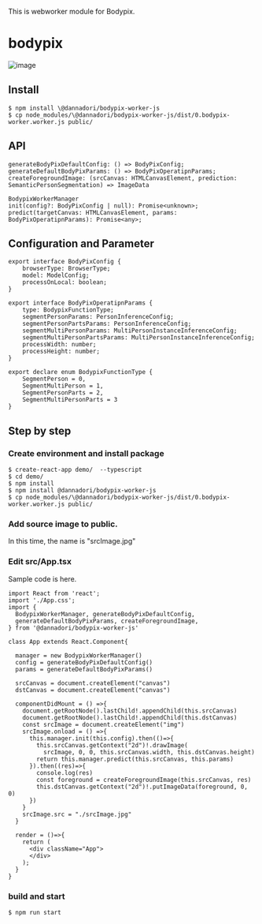 This is webworker module for Bodypix.

# bodypix
![image](https://user-images.githubusercontent.com/48346627/95987700-be773780-0e62-11eb-9645-40b7c0adb826.png)


## Install
```
$ npm install \@dannadori/bodypix-worker-js
$ cp node_modules/\@dannadori/bodypix-worker-js/dist/0.bodypix-worker.worker.js public/
```
## API

```
generateBodyPixDefaultConfig: () => BodyPixConfig;
generateDefaultBodyPixParams: () => BodyPixOperatipnParams;
createForegroundImage: (srcCanvas: HTMLCanvasElement, prediction: SemanticPersonSegmentation) => ImageData

BodypixWorkerManager
init(config?: BodyPixConfig | null): Promise<unknown>;
predict(targetCanvas: HTMLCanvasElement, params: BodyPixOperatipnParams): Promise<any>;
```

## Configuration and Parameter

```
export interface BodyPixConfig {
    browserType: BrowserType;
    model: ModelConfig;
    processOnLocal: boolean;
}

export interface BodyPixOperatipnParams {
    type: BodypixFunctionType;
    segmentPersonParams: PersonInferenceConfig;
    segmentPersonPartsParams: PersonInferenceConfig;
    segmentMultiPersonParams: MultiPersonInstanceInferenceConfig;
    segmentMultiPersonPartsParams: MultiPersonInstanceInferenceConfig;
    processWidth: number;
    processHeight: number;
}

export declare enum BodypixFunctionType {
    SegmentPerson = 0,
    SegmentMultiPerson = 1,
    SegmentPersonParts = 2,
    SegmentMultiPersonParts = 3
}
```

## Step by step
### Create environment and install package
```
$ create-react-app demo/  --typescript
$ cd demo/
$ npm install
$ npm install @dannadori/bodypix-worker-js
$ cp node_modules/\@dannadori/bodypix-worker-js/dist/0.bodypix-worker.worker.js public/
```

### Add source image to public. 
In this time, the name is "srcImage.jpg"

### Edit src/App.tsx
Sample code is here.

```
import React from 'react';
import './App.css';
import {
  BodypixWorkerManager, generateBodyPixDefaultConfig,
  generateDefaultBodyPixParams, createForegroundImage,
} from '@dannadori/bodypix-worker-js'

class App extends React.Component{
  
  manager = new BodypixWorkerManager()
  config = generateBodyPixDefaultConfig()
  params = generateDefaultBodyPixParams()

  srcCanvas = document.createElement("canvas")
  dstCanvas = document.createElement("canvas")

  componentDidMount = () =>{
    document.getRootNode().lastChild!.appendChild(this.srcCanvas)
    document.getRootNode().lastChild!.appendChild(this.dstCanvas)
    const srcImage = document.createElement("img")
    srcImage.onload = () =>{
      this.manager.init(this.config).then(()=>{
        this.srcCanvas.getContext("2d")!.drawImage(
          srcImage, 0, 0, this.srcCanvas.width, this.dstCanvas.height)
        return this.manager.predict(this.srcCanvas, this.params)
      }).then((res)=>{
        console.log(res)
        const foreground = createForegroundImage(this.srcCanvas, res)
        this.dstCanvas.getContext("2d")!.putImageData(foreground, 0, 0)
      })
    }
    srcImage.src = "./srcImage.jpg"
  }

  render = ()=>{
    return (
      <div className="App">
      </div>
    );
  }
}

```

### build and start

```
$ npm run start
```





